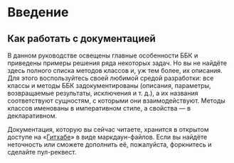 # Введение

## Как работать с документацией

В данном руководстве освещены главные особенности ББК и приведены примеры решения ряда некоторых задач. Но вы не найдёте здесь полного списка методов классов и, уж тем более, их описания. Для этого воспользуйтесь своей любимой средой разработки: все классы и методы ББК задокументированы (описания, параметры, возвращаемые результаты, исключения и т. д.), а их названия соответствуют сущностям, с которыми они взаимодействуют. Методы классов именованы в императивном стиле, а свойства — в декларативном.

Документация, которую вы сейчас читаете, хранится в открытом доступе на «[Гитхабе](https://github.com/niksamokhvalov/bbc-docs)» в виде маркдаун-файлов. Если вы найдёте неточность или сможете дополнить её, пожалуйста, форкнитесь и сделайте пул-реквест.